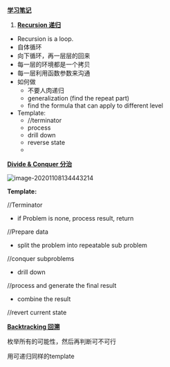 **<u>学习笔记</u>**

1. **<u>Recursion 递归</u>**

- Recursion is a loop.
- 自体循环
- 向下循环，再一层层的回来
- 每一层的环境都是一个拷贝
- 每一层利用函数参数来沟通
- 如何做
  - 不要人肉递归
  - generalization (find the repeat part)
  - find the formula that can apply to different level
- Template:
  - //terminator
  - process
  - drill down
  - reverse state
  - 

**<u>Divide & Conquer 分治</u>**

![image-20201108134443214](C:\Users\yyyen\AppData\Roaming\Typora\typora-user-images\image-20201108134443214.png)

**Template:**

//Terminator

- if Problem is none, process result, return

//Prepare data

- split the problem into repeatable sub problem

//conquer subproblems

- drill down

//process and generate the final result

- combine the result

//revert current state

**<u>Backtracking 回溯</u>**

枚举所有的可能性，然后再判断可不可行

用可递归同样的template
